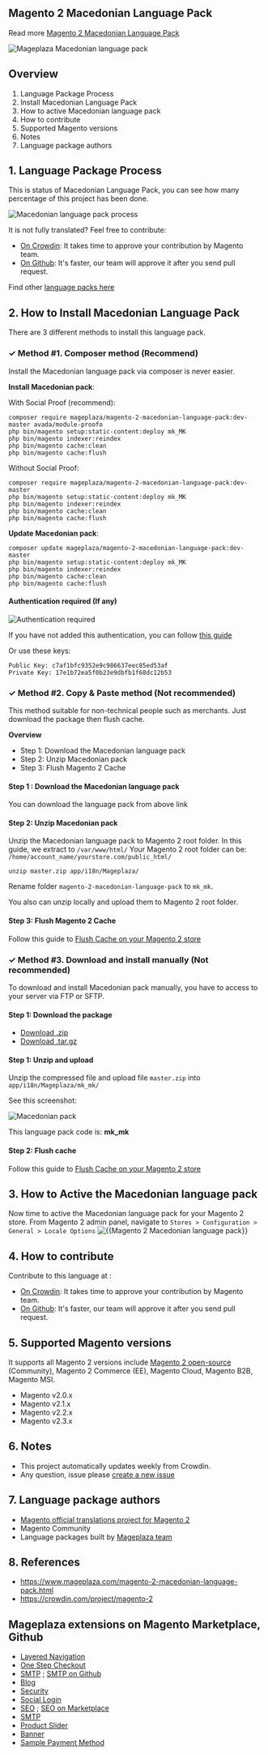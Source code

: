 ## Magento 2 Macedonian Language Pack



Read more [Magento 2 Macedonian Language Pack](https://www.mageplaza.com/magento-2-macedonian-language-pack.html)

![Mageplaza Macedonian language pack](https://cdn3.mageplaza.com/media/general/qjWPj1W.png)

## Overview

1. Language Package Process
2. Install Macedonian Language Pack
3. How to active Macedonian language pack
4. How to contribute
5. Supported Magento versions
6. Notes
7. Language package authors

## 1. Language Package Process

This is status of Macedonian Language Pack, you can see how many percentage of this project has been done.

![Macedonian language pack process](https://progress-bar.dev//?title=completed)

It is not fully translated? Feel free to contribute:
- [On Crowdin](https://crowdin.com/project/magento-2): It takes time to approve your contribution by Magento team.
- [On Github](https://github.com/mageplaza/magento-2-macedonian-language-pack/blob/master/HOW-TO-CONTRIBUTE.md): It's faster, our team will approve it after you send pull request.


Find other [language packs here](https://www.mageplaza.com/kb/magento-2-language-pack/)

## 2. How to Install Macedonian Language Pack

There are 3 different methods to install this language pack.

### ✓ Method #1. Composer method (Recommend)
Install the Macedonian language pack via composer is never easier.

**Install Macedonian pack**:

With Social Proof (recommend):

```
composer require mageplaza/magento-2-macedonian-language-pack:dev-master avada/module-proofo
php bin/magento setup:static-content:deploy mk_MK
php bin/magento indexer:reindex
php bin/magento cache:clean
php bin/magento cache:flush
```

Without Social Proof:

```
composer require mageplaza/magento-2-macedonian-language-pack:dev-master
php bin/magento setup:static-content:deploy mk_MK
php bin/magento indexer:reindex
php bin/magento cache:clean
php bin/magento cache:flush
```


**Update  Macedonian pack**:

```
composer update mageplaza/magento-2-macedonian-language-pack:dev-master
php bin/magento setup:static-content:deploy mk_MK
php bin/magento indexer:reindex
php bin/magento cache:clean
php bin/magento cache:flush

```

#### Authentication required (If any)

![Authentication required](https://cdn.mageplaza.com/media/general/dmryiPk.png)

If you have not added this authentication, you can follow [this guide](http://devdocs.magento.com/guides/v2.0/install-gde/prereq/connect-auth.html)

Or use these keys:

```
Public Key: c7af1bfc9352e9c986637eec85ed53af
Private Key: 17e1b72ea5f0b23e9dbfb1f68dc12b53
```



### ✓ Method #2. Copy & Paste method (Not recommended)

This method suitable for non-technical people such as merchants. Just download the package then flush cache.

**Overview**

- Step 1: Download the Macedonian language pack
- Step 2: Unzip Macedonian pack
- Step 3: Flush Magento 2 Cache

#### Step 1 : Download the Macedonian language pack

You can download the language pack from above link

#### Step 2: Unzip Macedonian pack

Unzip the Macedonian language pack to Magento 2 root folder. In this guide, we extract to `/var/www/html/`
Your Magento 2 root folder can be: `/home/account_name/yourstore.com/public_html/`

```
unzip master.zip app/i18n/Mageplaza/
```

Rename folder `magento-2-macedonian-language-pack` to `mk_mk`.


You also can unzip locally and upload them to Magento 2 root folder.

#### Step 3: Flush Magento 2 Cache

Follow this guide to [Flush Cache on your Magento 2 store](https://www.mageplaza.com/kb/how-flush-enable-disable-cache.html)


### ✓ Method #3. Download and install manually (Not recommended)

To download and install Macedonian pack manually, you have to access to your server via FTP or SFTP.

#### Step 1: Download the package

- [Download .zip](https://github.com/mageplaza/magento-2-macedonian-language-pack/archive/master.zip)
- [Download .tar.gz](https://github.com/mageplaza/magento-2-macedonian-language-pack/tarball/master)

#### Step 1: Unzip and upload

Unzip the compressed file and upload file `master.zip` into `app/i18n/Mageplaza/mk_mk/`

See this screenshot:

![Macedonian pack](https://cdn3.mageplaza.com/media/general/language-pack.png)

This language pack code is: **mk_mk**

#### Step 2: Flush cache

Follow this guide to [Flush Cache on your Magento 2 store](https://www.mageplaza.com/kb/how-flush-enable-disable-cache.html)


## 3. How to Active the Macedonian language pack 

Now time to active the Macedonian language pack for your Magento 2 store. From Magento 2 admin panel, navigate to `Stores > Configuration > General > Locale Options`
![{{Magento 2 Macedonian language pack}}](https://cdn.mageplaza.com/media/general/aPSUA0l.png)


## 4. How to contribute

Contribute to this language at :
- [On Crowdin](https://crowdin.com/project/magento-2): It takes time to approve your contribution by Magento team.
- [On Github](https://github.com/mageplaza/magento-2-macedonian-language-pack/blob/master/HOW-TO-CONTRIBUTE.md): It's faster, our team will approve it after you send pull request.


## 5. Supported Magento versions

It supports all Magento 2 versions include [Magento 2 open-source](https://www.mageplaza.com/download-magento/) (Community), Magento 2 Commerce (EE), Magento Cloud, Magento B2B, Magento MSI.


- Magento v2.0.x
- Magento v2.1.x
- Magento v2.2.x
- Magento v2.3.x



## 6. Notes 

- This project automatically updates weekly from Crowdin.
- Any question, issue please [create a new issue](https://github.com/mageplaza/magento-2-macedonian-language-pack/issues/new)

## 7. Language package authors

- [Magento official translations project for Magento 2](https://crowdin.com/project/magento-2)
- Magento Community
- Language packages built by [Mageplaza team](https://www.mageplaza.com/)


## 8. References 

- https://www.mageplaza.com/magento-2-macedonian-language-pack.html
- https://crowdin.com/project/magento-2



## Mageplaza extensions on Magento Marketplace, Github


- [Layered Navigation](https://marketplace.magento.com/mageplaza-layered-navigation-m2.html)
- [One Step Checkout](https://marketplace.magento.com/mageplaza-magento-2-one-step-checkout-extension.html)
- [SMTP](https://marketplace.magento.com/mageplaza-module-smtp.html) ; [SMTP on Github](https://github.com/mageplaza/magento-2-smtp)
- [Blog](https://github.com/mageplaza/magento-2-blog)
- [Security](https://marketplace.magento.com/mageplaza-module-security.html)
- [Social Login](https://github.com/mageplaza/magento-2-social-login)
- [SEO](https://github.com/mageplaza/magento-2-seo) ; [SEO on Marketplace](https://marketplace.magento.com/mageplaza-magento-2-seo-extension.html)
- [SMTP](https://github.com/mageplaza/magento-2-smtp)
- [Product Slider](https://github.com/mageplaza/magento-2-product-slider)
- [Banner](https://github.com/mageplaza/magento-2-banner-slider)
- [Sample Payment Method](https://github.com/mageplaza/magento-2-sample-payment-method)



